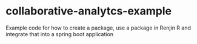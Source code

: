 # collaborative-analytcs-example
Example code for how to create a package, use a package in Renjin R and integrate that into a spring boot application
